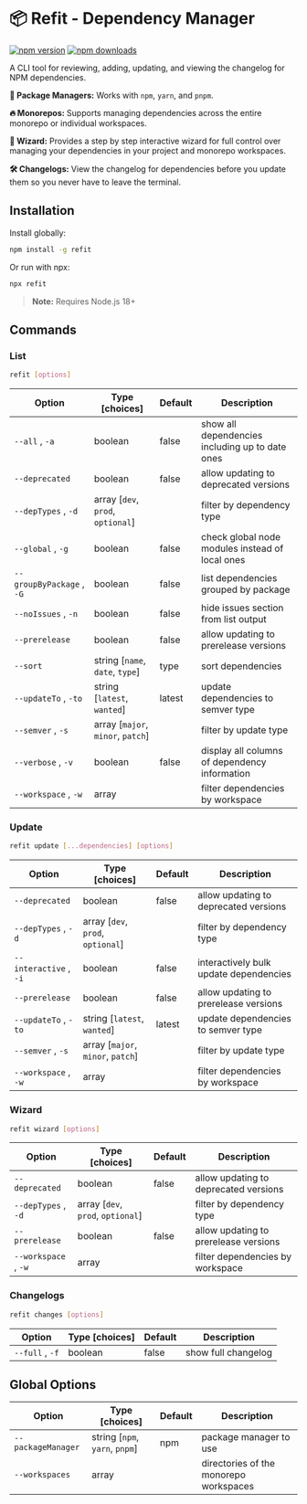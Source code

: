 # 📦 Refit - Dependency Manager

[![npm version](https://img.shields.io/npm/v/refit.svg)](https://www.npmjs.com/package/refit)
[![npm downloads](https://img.shields.io/npm/dm/refit.svg)](https://www.npmjs.com/package/refit)

A CLI tool for reviewing, adding, updating, and viewing the changelog for NPM dependencies.

**🚀 Package Managers:** Works with `npm`, `yarn`, and `pnpm`.

**🔥 Monorepos:** Supports managing dependencies across the entire monorepo or individual workspaces.

**🧙 Wizard:** Provides a step by step interactive wizard for full control over managing your dependencies in your project and monorepo workspaces.

**🛠️ Changelogs:** View the changelog for dependencies before you update them so you never have to leave the terminal.

## Installation

Install globally:

```bash
npm install -g refit
```

Or run with npx:

```bash
npx refit
```

> **Note:** Requires Node.js 18+

## Commands

### List

```bash
refit [options]

```

| Option                    | Type [choices]                    | Default | Description                                     |
| ------------------------- | --------------------------------- | ------- | ----------------------------------------------- |
| `--all` , `-a`            | boolean                           | false   | show all dependencies including up to date ones |
| `--deprecated`            | boolean                           | false   | allow updating to deprecated versions           |
| `--depTypes` , `-d`       | array [`dev`, `prod`, `optional`] |         | filter by dependency type                       |
| `--global` , `-g`         | boolean                           | false   | check global node modules instead of local ones |
| `--groupByPackage` , `-G` | boolean                           | false   | list dependencies grouped by package            |
| `--noIssues` , `-n`       | boolean                           | false   | hide issues section from list output            |
| `--prerelease`            | boolean                           | false   | allow updating to prerelease versions           |
| `--sort`                  | string [`name`, `date`, `type`]   | type    | sort dependencies                               |
| `--updateTo` , `-to`      | string [`latest`, `wanted`]       | latest  | update dependencies to semver type              |
| `--semver` , `-s`         | array [`major`, `minor`, `patch`] |         | filter by update type                           |
| `--verbose` , `-v`        | boolean                           | false   | display all columns of dependency information   |
| `--workspace` , `-w`      | array                             |         | filter dependencies by workspace                |

### Update

```bash
refit update [...dependencies] [options]

```

| Option                 | Type [choices]                    | Default | Description                            |
| ---------------------- | --------------------------------- | ------- | -------------------------------------- |
| `--deprecated`         | boolean                           | false   | allow updating to deprecated versions  |
| `--depTypes` , `-d`    | array [`dev`, `prod`, `optional`] |         | filter by dependency type              |
| `--interactive` , `-i` | boolean                           | false   | interactively bulk update dependencies |
| `--prerelease`         | boolean                           | false   | allow updating to prerelease versions  |
| `--updateTo` , `-to`   | string [`latest`, `wanted`]       | latest  | update dependencies to semver type     |
| `--semver` , `-s`      | array [`major`, `minor`, `patch`] |         | filter by update type                  |
| `--workspace` , `-w`   | array                             |         | filter dependencies by workspace       |

### Wizard

```bash
refit wizard [options]

```

| Option               | Type [choices]                    | Default | Description                           |
| -------------------- | --------------------------------- | ------- | ------------------------------------- |
| `--deprecated`       | boolean                           | false   | allow updating to deprecated versions |
| `--depTypes` , `-d`  | array [`dev`, `prod`, `optional`] |         | filter by dependency type             |
| `--prerelease`       | boolean                           | false   | allow updating to prerelease versions |
| `--workspace` , `-w` | array                             |         | filter dependencies by workspace      |

### Changelogs

```bash
refit changes [options]

```

| Option          | Type [choices] | Default | Description         |
| --------------- | -------------- | ------- | ------------------- |
| `--full` , `-f` | boolean        | false   | show full changelog |

## Global Options

| Option             | Type [choices]                 | Default | Description                            |
| ------------------ | ------------------------------ | ------- | -------------------------------------- |
| `--packageManager` | string [`npm`, `yarn`, `pnpm`] | npm     | package manager to use                 |
| `--workspaces`     | array                          |         | directories of the monorepo workspaces |

<!--
# 📦 Refit - Dependency Management

[![npm](https://img.shields.io/npm/v/refit.svg)](https://www.npmjs.com/package/refit)
[![npm](https://img.shields.io/npm/dt/refit.svg)](https://www.npmjs.com/package/refit)
![GitHub](https://img.shields.io/github/license/bradennapier/refit.svg)

A dependency management tool for managing, adding, updating, and viewing the changelogs for dependencies in your Node.js project.

**🛠️ Package Managers**: Works with `npm`, `yarn`, and `pnpm`.

**🚀 Monorepo Support**: Manage all the dependencies in your monorepo with ease.

**🔥 Interactive**: Interactively bulk update dependencies or manage them individually in detail.

**📜 Changelogs**: View changelogs for dependencies, even during interactive mode, so you never have to leave your terminal making dependency updates more efficient.

## Install

```bash
npm install -g refit
```

Or run with npx:

```bash
npx refit
```

> Requires Node.js 18+

## Features

### List Dependencies

```bash
refit [options]

# or
refit ls [options]
```

| option               | default | type    | description                                                      |
| -------------------- | ------- | ------- | ---------------------------------------------------------------- |
| --all, -a            | false   | boolean | show all dependencies including up to date ones                  |
| --deprecated         | false   | boolean | allow updating to deprecated versions                            |
| --depTypes, -d       |         | array   | filter by dependency type (choices: `dev`, `prod`, `optional`)   |
| --global, -g         | false   | boolean | check global node modules instead of local ones                  |
| --groupByPackage, -G | false   | boolean | list dependencies grouped by package                             |
| --noIssues, -n       | false   | boolean | hide issues section from list output                             |
| --packageDirs, -P    |         | array   | directories of the monorepo packages                             |
| --packageManager     | npm     | string  | package manager to use                                           |
| --prerelease         | false   | boolean | allow updating to prerelease versions                            |
| --packages, -p       |         | array   | filter by package name                                           |
| --sort, -s           | type    | string  | sort dependencies (choices: `name`, `date`, `type`)              |
| --updateTo, -t       | latest  | string  | update dependencies to semver type (choices: `latest`, `wanted`) |
| --updateTypes, -u    |         | array   | filter by update type (choices: `major`, `minor`, `patch`)       |
| --verbose, -v        | false   | boolean | display all columns of dependency information                    |

### Update Dependencies

```bash
refit update [options]

# or
refit up [options]
```

| option            | default | type    | description                                                      |
| ----------------- | ------- | ------- | ---------------------------------------------------------------- |
| --deprecated      | false   | boolean | allow updating to deprecated versions                            |
| --depTypes, -d    |         | array   | filter by dependency type (choices: `dev`, `prod`, `optional`)   |
| --interactive, -i | false   | boolean | interactively bulk update dependencies                           |
| --packageDirs, -P |         | array   | directories of the monorepo packages                             |
| --packageManager  | npm     | string  | package manager to use                                           |
| --prerelease      | false   | boolean | allow updating to prerelease versions                            |
| --packages, -p    |         | array   | filter by package name                                           |
| --updateTo, -t    | latest  | string  | update dependencies to semver type (choices: `latest`, `wanted`) |
| --updateTypes, -u |         | array   | filter by update type (choices: `major`, `minor`, `patch`)       |

#### Interactive Bulk Update

### Update Wizard

```bash
refit wizard [options]

# or
refit w [options]
```

| option            | default | type    | description                                                    |
| ----------------- | ------- | ------- | -------------------------------------------------------------- |
| --deprecated      | false   | boolean | allow updating to deprecated versions                          |
| --depTypes, -d    |         | array   | filter by dependency type (choices: `dev`, `prod`, `optional`) |
| --packageDirs, -P |         | array   | directories of the monorepo packages                           |
| --packageManager  | npm     | string  | package manager to use                                         |
| --prerelease      | false   | boolean | allow updating to prerelease versions                          |
| --packages, -p    |         | array   | filter by package name                                         |

### Changelog Viewer

```bash
refit changelog [options]
```

| option            | default | type    | description                          |
| ----------------- | ------- | ------- | ------------------------------------ |
| --full, -f        | false   | boolean | show full changelog                  |
| --packageDirs, -P |         | array   | directories of the monorepo packages |
| --packageManager  | npm     | string  | package manager to use               | -->
